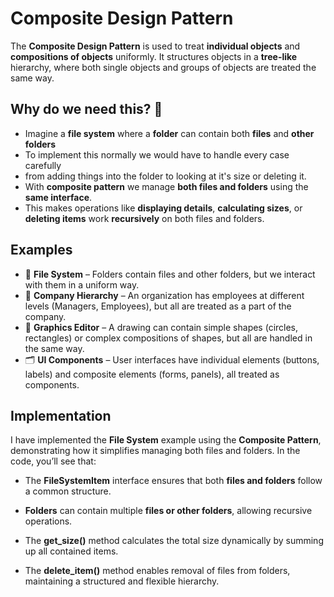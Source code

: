 # Composite Design Pattern

The **Composite Design Pattern** is used to treat **individual objects** and **compositions of objects** uniformly. It structures objects in a **tree-like** hierarchy, where both single objects and groups of objects are treated the same way.

## Why do we need this? 🤔

- Imagine a **file system** where a **folder** can contain both **files** and **other folders**
- To implement this normally we would have to handle every case carefully
- from adding things into the folder to looking at it's size or deleting it.
- With **composite pattern** we manage **both files and folders** using the **same interface**.
- This makes operations like **displaying details**, **calculating sizes**, or **deleting items** work **recursively** on both files and folders.

## Examples
- 📂 **File System** – Folders contain files and other folders, but we interact with them in a uniform way.
- 🏢 **Company Hierarchy** – An organization has employees at different levels (Managers, Employees), but all are treated as a part of the company.
- 🎨 **Graphics Editor** – A drawing can contain simple shapes (circles, rectangles) or complex compositions of shapes, but all are handled in the same way.
- 🗂️ **UI Components** – User interfaces have individual elements (buttons, labels) and composite elements (forms, panels), all treated as components.

## Implementation

I have implemented the **File System** example using the **Composite Pattern**, demonstrating how it simplifies managing both files and folders. In the code, you’ll see that:

- The **FileSystemItem** interface ensures that both **files and folders** follow a common structure.

- **Folders** can contain multiple **files or other folders**, allowing recursive operations.

- The **get_size()** method calculates the total size dynamically by summing up all contained items.

- The **delete_item()** method enables removal of files from folders, maintaining a structured and flexible hierarchy.